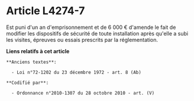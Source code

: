 # Article L4274-7

Est puni d'un an d'emprisonnement et de 6 000 € d'amende le fait de modifier les dispositifs de sécurité de toute
installation après qu'elle a subi les visites, épreuves ou essais prescrits par la réglementation.

**Liens relatifs à cet article**

	**Anciens textes**:

	  - Loi n°72-1202 du 23 décembre 1972 - art. 8 (Ab)

	**Codifié par**:

	  - Ordonnance n°2010-1307 du 28 octobre 2010 - art. (V)
